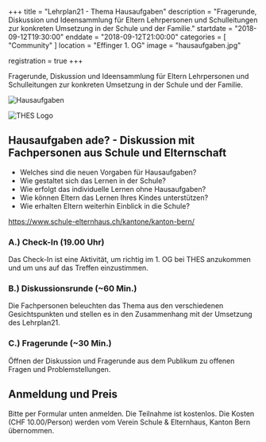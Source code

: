 +++
title = "Lehrplan21 - Thema Hausaufgaben"
description = "Fragerunde, Diskussion und Ideensammlung für Eltern Lehrpersonen und Schulleitungen zur konkreten Umsetzung in der Schule und der Familie."
startdate = "2018-09-12T19:30:00"
enddate = "2018-09-12T21:00:00"
categories = [ "Community" ]
location = "Effinger 1. OG"
image = "hausaufgaben.jpg"

registration = true
+++

<div class="lead">
Fragerunde, Diskussion und Ideensammlung für Eltern Lehrpersonen und
Schulleitungen zur konkreten Umsetzung in der Schule und der Familie.
</div>

![Hausaufgaben](hausaufgaben.jpg)

![THES Logo](thes-logo.png)


## Hausaufgaben ade? - Diskussion mit Fachpersonen aus Schule und Elternschaft

* Welches sind die neuen Vorgaben für Hausaufgaben?
* Wie gestaltet sich das Lernen in der Schule?
* Wie erfolgt das individuelle Lernen ohne Hausaufgaben?
* Wie können Eltern das Lernen Ihres Kindes unterstützen?
* Wie erhalten Eltern weiterhin Einblick in die Schule?

https://www.schule-elternhaus.ch/kantone/kanton-bern/  


### A.) Check-In (19.00 Uhr)

Das Check-In ist eine Aktivität, um richtig im 1. OG bei THES anzukommen und um uns auf das Treffen einzustimmen.


### B.) Diskussionsrunde (~60 Min.)

Die Fachpersonen beleuchten das Thema aus den verschiedenen Gesichtspunkten und stellen es in den Zusammenhang mit der Umsetzung des Lehrplan21.

### C.) Fragerunde (~30 Min.)

Öffnen der Diskussion und Fragerunde aus dem Publikum zu offenen Fragen und Problemstellungen.

## Anmeldung und Preis

Bitte per Formular unten anmelden. Die Teilnahme ist kostenlos. Die Kosten (CHF 10.00/Person) werden vom Verein Schule & Elternhaus, Kanton Bern übernommen.
